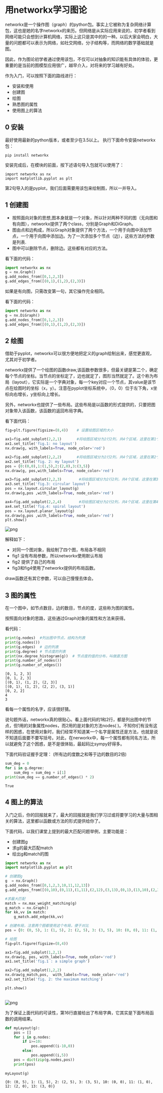 # 用networkx学习图论


networkx是一个操作图（graph）的python包。事实上它被称为复杂网络计算包，这也是她的名字networkx的来历。但网络是从实际应用来说的，初学者看到网络可能只会想到计算机网络，实际上这只是其中的的一种。以后大家会明白，大量的问题都可以表示为网络，如社交网络，分子结构等，而网络的数学基础就是图。


因此，作为图论初学者通过使用该包，不仅可以对抽象的知识能有具体的体验，更重要的是当前的图模型应用很广，越早介入，对将来的学习越有好处。

作为入门，可以按照下面的路线进行：


- 安装和使用
- 创建图
- 绘图
- 熟悉图的属性
- 使用图上的算法

## 0 安装

   最好使用最新的python版本，或者至少在3.5以上。
   执行下面命令安装networkx包：
   ```
   pip install networkx
   ```
   安装完成后，在模块的前面，按下述语句导入包就可以使用了：
   ```
   import networkx as nx
   import matplotlib.pyplot as plt 
   ```

   第2句导入的是pyplot，我们后面需要用该包来绘制图，所以一并导入。


## 1 创建图

   - 按照面向对象的思想,图本身就是一个对象，所以针对两种不同的图（无向图和有向图），networkx提供了两个class，分别是Graph和DiGraph。
   - 图由点和边构成，所以Graph对象提供了两个方法，一个用于向图中添加节点，一个用于向图中添加边。为了一次添加多个节点（边），这些方法的参数是列表.
   - 图中可以删除节点，删除边。这些都有对应的方法。

  看下面的代码：


```python
import networkx as nx
g = nx.Graph()
g.add_nodes_from([0,1,2,3])
g.add_edges_from([(0,1),(1,2),(2,3)])
```

如果是有向图，只需改变第一句，其它操作完全相同。

看下面的代码：


```python
import networkx as nx
g = nx.DiGraph()
g.add_nodes_from([0,1,2,3])
g.add_edges_from([(0,1),(1,2),(2,3)])
```

## 2 绘图

借助于pyplot，networkx可以很方便地把定义的graph绘制出来，感觉更直观，尤其对于初学者。


networkx提供了一个绘图的函数draw,该函数参数很多，但最关键是第二个，确定每个节点的坐标。当节点的坐标定了，边也就定了，图形当然就定了。这个称为布局（layout），它实际是一个字典对象，每一个key对应一个节点，其value是该节点在绘图时的坐标（x，y）。注意在pyplot坐标系统中，（0，0）位于左下角，x坐标向右增长，y坐标向上增长。


另外，networkx也提供了一些布局。这些布局是以函数的形式提供的，只要把图对象带入该函数，该函数的返回布局字典。

看下面代码：


```python
fig=plt.figure(figsize=(8,4))    # 设置绘图区域的大小

ax1=fig.add_subplot(2,2,1)       #将绘图区域分为2行2列，共4个区域，这里在第1个区域绘图
ax1.set_title('fig.1: no layout')
nx.draw(g, with_labels=True, node_color='red') 

ax2=fig.add_subplot(2,2,2)       #将绘图区域分为2行2列，共4个区域，这里在第2个区域绘图
ax2.set_title('fig. 2: my layout')
pos = {0:(0,0),1:(1,5),2:(2,0),3:(3,5)}
nx.draw(g, pos,with_labels=True, node_color='red')

ax3=fig.add_subplot(2,2,3)        #将绘图区域分为2行2列，共4个区域，这里在第3个区域绘图
ax3.set_title('fig.3: circular layout')
pos = nx.layout.circular_layout(g)
nx.draw(g,pos ,with_labels=True, node_color='red')

ax4=fig.add_subplot(2,2,4)        #将绘图区域分为2行2列，共4个区域，这里在第4个区域绘图
ax4.set_title('fig.4: spiral layout')
pos = nx.layout.planar_layout(g)
nx.draw(g,pos ,with_labels=True, node_color='red')
plt.show()
```


![png](./output_5_0.png)
    


解释如下：
- 对同一个图对象，我绘制了四个图，布局各不相同
- fig1 没有布局参数，所以networkx使用默认布局
- fig2 提供了自己的布局
- fig3和fig4使用了networkx提供的布局函数。

draw函数还有其它参数，可以自己慢慢去体会。

## 3 图的属性


在一个图中，如节点数目，边的数目，节点的度，这些称为图的属性。

按照面向对象的思路，这些通过Graph对象的属性和方法来获得。

看代码：


```python
print(g.nodes)  #列出图中节点，结构为列表
print(g.nodes())
print(g.edges)  # 边的列表
print(g.degree) # 节点度的列表
print(nx.degree_histogram(g))  # 节点度的值的分布，叫做直方图
print(g.number_of_nodes())
print(g.number_of_edges())
```

    [0, 1, 2, 3]
    [0, 1, 2, 3]
    [(0, 1), (1, 2), (2, 3)]
    [(0, 1), (1, 2), (2, 2), (3, 1)]
    [0, 2, 2]
    4
    3


看每一个属性的名字，应该很好猜。

说句题外话，networkx真的很贴心。看上面代码的1和2行，都是列出图中的节点，但1用的对象属性nodes，而2用的是对象的方法nodes( )。不知你们有没有这样的困惑，在使用对象时，我们经常不知道某一个名字是属性还是方法，也就是说不知道后面要不要写括号。对此，在nerworkx中，每一个属性都有同名方法，所以就避免了这个困惑，是不是很体贴，最起码比sympy好得多。

下面代码验证握手定理： (所有边的度数之和等于边的数目的2倍)


```python
sum_deg = 0
for i in g.degree:
    sum_deg = sum_deg + i[1]
print(sum_deg == g.number_of_edges() * 2)
```

    True


## 4  图上的算法


入门之后，你的回报就来了，最大的回报就是我们学习过或将要学习的大量与图相关的算法，这里都以函数或方法的形式提供给你了。


下面代码，以我们课堂上提到的最大匹配问题举例，主要功能是：

- 创建图g
- 求g的最大匹配match
- 绘出g和match的图


```python
import networkx as nx
import matplotlib.pyplot as plt

# 创建图g
g  = nx.Graph()
g.add_nodes_from([0,1,2,3,10,11,12,13])
g.add_edges_from([(0,10),(0,11),(1,11),(2,12),(3,13),(0,1),(13,10),(2,3)])

#求最大匹配
match = nx.max_weight_matching(g)    
g_match = nx.Graph()
for kk,vv in match:
    g_match.add_edge(kk,vv)

# 创建布局，注意两个图都使用这个布局，便于对比
pos = {0: (0, 5), 1: (1, 5), 2: (2, 5), 3: (3, 5), 10: (0, 0), 11: (1, 0), 12: (2, 0), 13: (3, 0)}

# 绘图
fig=plt.figure(figsize=(8,4))

ax1=fig.add_subplot(1,2,1)
nx.draw(g, pos, with_labels=True, node_color='red')
ax1.set_title('fig.1 : a simple graph')

ax2=fig.add_subplot(1,2,2)
nx.draw(g_match,pos,  with_labels=True, node_color='red')
ax2.set_title('fig. 2: the maximum matching')

plt.show() 
```


​    
![png](./output_12_0.png)
​    


为了保证上面代码的可读性，第16行直接给出了布局字典，它其实是下面布局函数的调用结果。


```python
def myLayout(g):
    pos = []
    for i in g.nodes:
        if i>=10:
            pos.append((i-10,0))
        else:
            pos.append((i,5))
    pos = dict(zip(g.nodes,pos))
    print(pos)
    
myLayout(g)
```

    {0: (0, 5), 1: (1, 5), 2: (2, 5), 3: (3, 5), 10: (0, 0), 11: (1, 0), 12: (2, 0), 13: (3, 0)}

